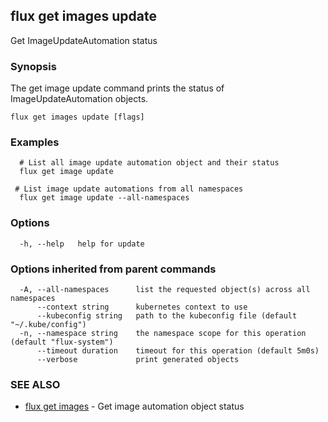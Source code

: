 ## flux get images update

Get ImageUpdateAutomation status

### Synopsis

The get image update command prints the status of ImageUpdateAutomation objects.

```
flux get images update [flags]
```

### Examples

```
  # List all image update automation object and their status
  flux get image update

 # List image update automations from all namespaces
  flux get image update --all-namespaces

```

### Options

```
  -h, --help   help for update
```

### Options inherited from parent commands

```
  -A, --all-namespaces      list the requested object(s) across all namespaces
      --context string      kubernetes context to use
      --kubeconfig string   path to the kubeconfig file (default "~/.kube/config")
  -n, --namespace string    the namespace scope for this operation (default "flux-system")
      --timeout duration    timeout for this operation (default 5m0s)
      --verbose             print generated objects
```

### SEE ALSO

* [flux get images](flux_get_images.md)	 - Get image automation object status


